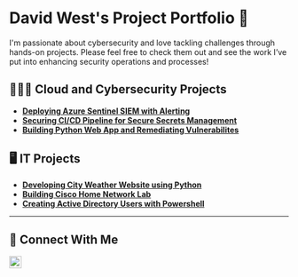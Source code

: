 # David West</a>'s Project Portfolio 🔐

I'm passionate about cybersecurity and love tackling challenges through hands-on projects. Please feel free to check them out and see the work I’ve put into enhancing security operations and processes!

## 👨🏻‍💻 Cloud and Cybersecurity Projects

- **[Deploying Azure Sentinel SIEM with Alerting](https://github.com/davidwest1/AzureSIEMLab)**
- **[Securing CI/CD Pipeline for Secure Secrets Management](https://github.com/davidwest1/SecureCI-CDPipeline)**
- **[Building Python Web App and Remediating Vulnerabilites](https://github.com/davidwest1/SecuringWebApp)**
  
## 🖥️ IT Projects

- **[Developing City Weather Website using Python](https://github.com/davidwest1/CityWeatherWebsite)**
- **[Building Cisco Home Network Lab](https://github.com/davidwest1/BuildingNetworkLab)**
- **[Creating Active Directory Users with Powershell](https://github.com/davidwest1/ActiveDirectoryLab/tree/main)**

<hr/>

## 🤳 Connect With Me

[<img align="left" alt="___________ | LinkedIn" width="22px" src="https://cdn.jsdelivr.net/npm/simple-icons@v3/icons/linkedin.svg" />][linkedin]

[linkedin]: https://linkedin.com/in/davidwest24

<!--
<img width="35" alt="image" src="https://github.com/user-attachments/assets/2f41c7cd-5ea8-4475-b451-a37161b6c3fb"> 
<img width="35" alt="image" src="https://github.com/user-attachments/assets/77649969-9910-4994-8b96-74a116cfb2a8">
-->
